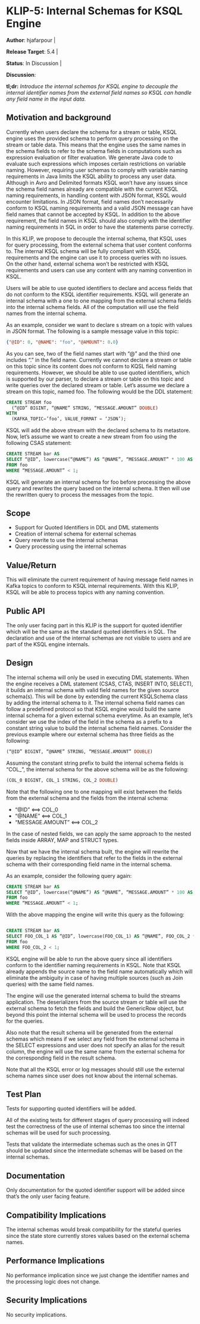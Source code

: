 # KLIP-5: Internal Schemas for KSQL Engine

**Author**: hjafarpour |

**Release Target**: 5.4 |

**Status**: In Discussion |

**Discussion**:

**tl;dr:** *Introduce the internal schemas for KSQL engine to decouple the internal identifier names from the
external field names so KSQL can handle any field name in the input data.*

## Motivation and background

Currently when users declare the schema for a stream or table, KSQL engine uses the provided schema
to perform query processing on the stream or table data. This means that the engine uses the same
names in the schema fields to refer to the schema fields in computations such as expression evaluation
 or filter evaluation. We generate Java code to evaluate such expressions which imposes certain
 restrictions on variable naming. However, requiring user schemas to comply with variable naming
 requirements in Java limits the KSQL ability to process any user data. Although in Avro and Delimited
 formats KSQL won’t have any issues since the schema field names already are compatible with the current
 KSQL naming requirements, in handling content with JSON format, KSQL would encounter limitations.
 In JSON format, field names don’t necessarily conform to KSQL naming requirements and a valid JSON
 message can have field names that cannot be accepted by KSQL. In addition to the above requirement,
 the field names in KSQL should also comply with the identifier naming requirements in SQL in order to
 have the statements parse correctly.

In this KLIP, we propose to decouple the internal schema, that KSQL uses for query processing, from
 the external schema that user content conforms to. The internal KSQL schema will be fully compliant
 with KSQL requirements and the engine can use it to process queries with no issues. On the other
 hand, external schema won’t be restricted with KSQL requirements and users can use any content with
 any naming convention in KSQL.

Users will be able to use quoted identifiers to declare and access fields that do not conform to
the KSQL identifier requirements. KSQL will generate an internal schema with a one to one mapping
from the external schema fields into the internal schema fields. All of the computation will use the
field names from the internal schema.

As an example, consider we want to declare s stream on a topic with values in JSON format. The following
is a sample message value in this topic:

```json
{"@ID": 0, "@NAME": "foo", "@AMOUNT": 0.0}
```

As you can see, two of the field names start with “@” and the third one includes “.” in the field name.
 Currently we cannot declare a stream or table on this topic since its content does not conform to KQSL
 field naming requirements. However, we should be able to use quoted identifiers, which is supported by
 our parser, to declare a stream or table on this topic and write queries over the declared stream or
 table. Let’s assume we declare a stream on this topic, named foo. The following would be the DDL
  statement:

```sql
CREATE STREAM foo
  (“@ID” BIGINT, “@NAME” STRING, “MESSAGE.AMOUNT” DOUBLE)
WITH
  (KAFKA_TOPIC=’foo’, VALUE_FORMAT = ‘JSON’);
```

KSQL will add the above stream with the declared schema to its metastore. Now, let’s assume we want
to create a new stream from foo using the following CSAS statement:

```sql
CREATE STREAM bar AS
SELECT “@ID”, lowercase(“@NAME”) AS “@NAME”, “MESSAGE.AMOUNT” * 100 AS “AMOUNT.BY.100”
FROM foo
WHERE “MESSAGE.AMOUNT” < 1;
```

KSQL will generate an internal schema for foo before processing the above query and rewrites the query
based on the internal schema. It then will use the rewritten query to process the messages from the topic.

## Scope

* Support for Quoted Identifiers in DDL and DML statements
* Creation of internal schema for external schemas
* Query rewrite to use the internal schemas
* Query processing using the internal schemas

## Value/Return

This will eliminate the current requirement of having message field names in Kafka topics to conform
to KSQL internal requirements. With this KLIP, KSQL will be able to process topics with any naming convention.


## Public API

The only user facing part in this KLIP is the support for quoted identifier which will be the same
as the standard quoted identifiers in SQL. The declaration and use of the internal schemas are not
visible to users and are part of the KSQL engine internals.

## Design

The internal schema will only be used in executing DML statements. When the engine receives a DML
statement (CSAS, CTAS, INSERT INTO, SELECT), it builds an internal schema with valid field names for
the given source schema(s). This will be done by extending the current KSQLSchema class by adding
the internal schema to it. The internal schema field names can follow a predefined protocol so that
KSQL engine would build the same internal schema for a given external schema everytime. As an example,
 let’s consider we use the index of the field in the schema as a prefix to a constant string value to
 build the internal schema field names. Consider the previous example where our external schema has
 three fields as the following:

```sql
(“@ID” BIGINT, “@NAME” STRING, “MESSAGE.AMOUNT” DOUBLE)
```

Assuming the constant string prefix to build the internal schema fields is “COL_”, the internal
schema for the above schema will be as the following:

```sql
(COL_0 BIGINT, COL_1 STRING, COL_2 DOUBLE)
```

Note that the following one to one mapping will exist between the fields from the external schema and the fields from the internal schema:

* “@ID”                            <==>   COL_0
* “@NAME”                     <==>   COL_1
* “MESSAGE.AMOUNT” <==>   COL_2

In the case of nested fields, we can apply the same approach to the nested fields inside ARRAY, MAP
and STRUCT types.

Now that we have the internal schema built, the engine will rewrite the queries by replacing the
identifiers that refer to the fields in the external schema with their corresponding field name in
the internal schema.

As an example, consider the following query again:

```sql
CREATE STREAM bar AS
SELECT “@ID”, lowercase(“@NAME”) AS “@NAME”, “MESSAGE.AMOUNT” * 100 AS “AMOUNT.BY.100”
FROM foo
WHERE “MESSAGE.AMOUNT” < 1;
```

With the above mapping the engine will write this query as the following:

```sql

CREATE STREAM bar AS
SELECT FOO_COL_1 AS “@ID”, lowercase(FOO_COL_1) AS “@NAME”, FOO_COL_2 * 100 AS “AMOUNT.BY.100”
FROM foo
WHERE FOO_COL_2 < 1;
```

KSQL engine will be able to run the above query since all identifiers conform to the identifier
naming requirements in KSQL. Note that KSQL already appends the source name to the field name
automatically which will eliminate the ambiguity in case of having multiple sources (such as Join queries)
 with the same field names.

The engine will use the generated internal schema to build the streams application. The deserializers
 from the source stream or table will use the external schema to fetch the fields and build the
 GenericRow object, but beyond this point the internal schema will be used to process the records
 for the queries.

Also note that the result schema will be generated from the external schemas which means if we select
any field from the external schema in the SELECT expressions and user does not specify an alias for
the result column, the engine will use the same name from the external schema for the corresponding
field in the result schema.

Note that all the KSQL error or log messages should still use the external schema names since user
does not know about the internal schemas.

## Test Plan

Tests for supporting quoted identifiers will be added.

All of the existing tests for different stages of query processing will indeed test the correctness
 of the use of internal schemas too since the internal schemas will be used for such processing.

Tests that validate the intermediate schemas such as the ones in QTT should be updated since the
intermediate schemas will be based on the internal schemas.

## Documentation

Only documentation for the quoted identifier support will be added since that’s the only user facing feature.


## Compatibility Implications

The internal schemas would break compatibility for the stateful queries since the state store
currently stores values based on the external schema names.

## Performance Implications

No performance implication since we just change the identifier names and the processing logic does not change.

## Security Implications

No security implications.

